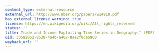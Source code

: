 ```yaml
---
content_type: external-resource
external_url: http://www.nber.org/papers/w14910.pdf
has_external_license_warning: true
license: https://en.wikipedia.org/wiki/All_rights_reserved
status: ''
title: Trade and Income Exploiting Time Series in Geography." (PDF)
uid: 33582052-8528-4a4b-a402-8ae2f8ce5960
wayback_url: ''
---
```

